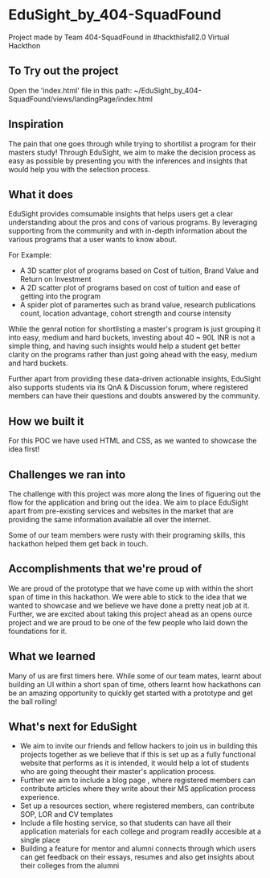 # EduSight_by_404-SquadFound
Project made by Team 404-SquadFound in #hackthisfall2.0 Virtual Hackthon 

## To Try out the project

Open the 'index.html' file in this path: ~/EduSight_by_404-SquadFound/views/landingPage/index.html

## Inspiration

The pain that one goes through while trying to shortilist a program for their masters study! Through EduSight, we aim to make the decision process as easy as possible by presenting you with the inferences and insights that would help you with the selection process.

## What it does

EduSight provides comsumable insights that helps users get a clear understanding about the pros and cons of various programs. By leveraging supporting from the community and with in-depth information about the various programs that a user wants to know about.

For Example: 
- A 3D scatter plot of programs based on Cost of tuition, Brand Value and Return on Investment 
- A 2D scatter plot of programs based on cost of tuition and ease of getting into the program
- A spider plot of paramertes such as brand value, research publications count, location advantage, cohort strength and course intensity

While the genral notion for shortlisting a master's program is just grouping it into easy, medium and hard buckets, investing about 40 ~ 90L INR is not a simple thing, and having such insights would help a student get better clarity on the programs rather than just going ahead with the easy, medium and hard buckets.

Further apart from providing these data-driven actionable insights, EduSight also supports students via its QnA & Discussion forum, where registered members can have their questions and doubts answered by the community. 

## How we built it

For this POC we have used HTML and CSS, as we wanted to showcase the idea first!

## Challenges we ran into

The challenge with this project was more along the lines of figuering out the flow for the application and bring out the idea. We aim to place EduSight apart from pre-existing services and websites in the market that are providing the same information available all over the internet. 

Some of our team members were rusty with their programing skills, this hackathon helped them get back in touch.

## Accomplishments that we're proud of

We are proud of the prototype that we have come up with within the short span of time in this hackathon. We were able to stick to the idea that we wanted to showcase and we believe we have done a pretty neat job at it. Further, we are excited about taking this project ahead as an opens ource project and we are proud to be one of the few people who laid down the foundations for it.

## What we learned

Many of us are first timers here. While some of our team mates, learnt about building an UI within a short span of time, others learnt how hackathons can be an amazing opportunity to quickly get started with a prototype and get the ball rolling!

## What's next for EduSight

- We aim to invite our friends and fellow hackers to join us in building this projects together as we believe that if this is set up as a fully functional website that performs as it is intended, it would help a lot of students who are going theought their master's application process.
- Further we aim to include a blog page , where registered members can contribute articles where they write about their MS application process experience. 
- Set up a resources section, where registered members, can contribute SOP, LOR and CV templates
- Include a file hosting service, so that students can have all their application materials for each college and program readily accesible at a single place
- Building a feature for mentor and alumni connects through which users can get feedback on their essays, resumes and also get insights about their colleges from the alumni

